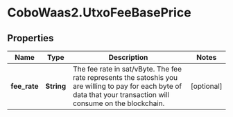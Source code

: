 # CoboWaas2.UtxoFeeBasePrice

## Properties

Name | Type | Description | Notes
------------ | ------------- | ------------- | -------------
**fee_rate** | **String** | The fee rate in sat/vByte. The fee rate represents the satoshis you are willing to pay for each byte of data that your transaction will consume on the blockchain. | [optional] 


